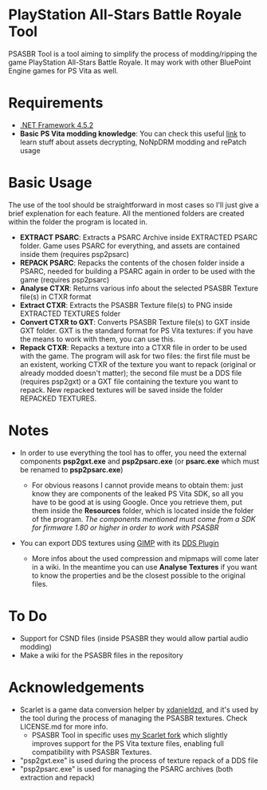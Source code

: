 PlayStation All-Stars Battle Royale Tool
=======
PSASBR Tool is a tool aiming to simplify the process of modding/ripping the game PlayStation All-Stars Battle Royale. It may work with other BluePoint Engine games for PS Vita as well.

Requirements
============
* [.NET Framework 4.5.2](https://www.microsoft.com/en-US/download/details.aspx?id=42642)
* __Basic PS Vita modding knowledge__: You can check this useful [link](https://github.com/TheRadziu/NoNpDRM-modding/wiki) to learn stuff about assets decrypting, NoNpDRM modding and rePatch usage

Basic Usage
=====
The use of the tool should be straightforward in most cases so I'll just give a brief explenation for each feature. All the mentioned folders are created within the folder the program is located in.

* __EXTRACT PSARC__: Extracts a PSARC Archive inside EXTRACTED PSARC folder. Game uses PSARC for everything, and assets are contained inside them (requires psp2psarc)
* __REPACK PSARC__: Repacks the contents of the chosen folder inside a PSARC, needed for building a PSARC again in order to be used with the game (requires psp2psarc)
* __Analyse CTXR__: Returns various info about the selected PSASBR Texture file(s) in CTXR format
* __Extract CTXR__: Extracts the PSASBR Texture file(s) to PNG inside EXTRACTED TEXTURES folder
* __Convert CTXR to GXT__: Converts PSASBR Texture file(s) to GXT inside GXT folder. GXT is the standard format for PS Vita textures: if you have the means to work with them, you can use this.
* __Repack CTXR__: Repacks a texture into a CTXR file in order to be used with the game. The program will ask for two files: the first file must be an existent, working CTXR of the texture you want to repack (original or already modded doesn't matter); the second file must be a DDS file (requires psp2gxt) or a GXT file containing the texture you want to repack. New repacked textures will be saved inside the folder REPACKED TEXTURES.

Notes
=======
* In order to use everything the tool has to offer, you need the external components __psp2gxt.exe__ and __psp2psarc.exe__ (or __psarc.exe__ which must be renamed to __psp2psarc.exe__)
	* For obvious reasons I cannot provide means to obtain them: just know they are components of the leaked PS Vita SDK, so all you have to be good at is using Google. Once you retrieve them, put them inside the __Resources__ folder, which is located inside the folder of the program. *The components mentioned must come from a SDK for firmware 1.80 or higher in order to work with PSASBR*

* You can export DDS textures using [GIMP](https://www.gimp.org/) with its [DDS Plugin](https://code.google.com/archive/p/gimp-dds/downloads)
	* More infos about the used compression and mipmaps will come later in a wiki. In the meantime you can use __Analyse Textures__ if you want to know the properties and be the closest possible to the original files.

To Do
=====
* Support for CSND files (inside PSASBR they would allow partial audio modding)
* Make a wiki for the PSASBR files in the repository

Acknowledgements
================
* Scarlet is a game data conversion helper by [xdanieldzd](https://github.com/xdanieldzd), and it's used by the tool during the process of managing the PSASBR textures. Check LICENSE.md for more info.
	* PSASBR Tool in specific uses [my Scarlet fork](https://github.com/Cri4Key/Scarlet) which slightly improves support for the PS Vita texture files, enabling full compatibility with PSASBR Textures.
* "psp2gxt.exe" is used during the process of texture repack of a DDS file
* "psp2psarc.exe" is used for managing the PSARC archives (both extraction and repack)